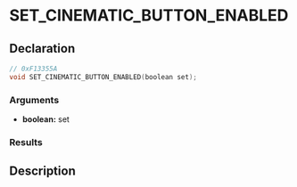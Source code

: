 # SET_CINEMATIC_BUTTON_ENABLED

## Declaration
```cpp
// 0xF13355A
void SET_CINEMATIC_BUTTON_ENABLED(boolean set);
```

### Arguments
- **boolean:** set

### Results

## Description

